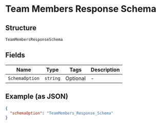 
# Team Members Response Schema

## Structure

`TeamMembersResponseSchema`

## Fields

| Name | Type | Tags | Description |
|  --- | --- | --- | --- |
| `SchemaOption` | `string` | Optional | - |

## Example (as JSON)

```json
{
  "schemaOption": "TeamMembers_Response_Schema"
}
```

